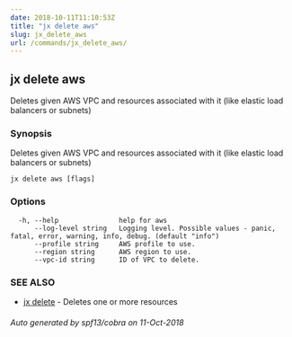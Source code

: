 ```yaml
---
date: 2018-10-11T11:10:53Z
title: "jx delete aws"
slug: jx_delete_aws
url: /commands/jx_delete_aws/
---
```

## jx delete aws

Deletes given AWS VPC and resources associated with it (like elastic load balancers or subnets)

### Synopsis

Deletes given AWS VPC and resources associated with it (like elastic load balancers or subnets)

```
jx delete aws [flags]
```

### Options

```
  -h, --help               help for aws
      --log-level string   Logging level. Possible values - panic, fatal, error, warning, info, debug. (default "info")
      --profile string     AWS profile to use.
      --region string      AWS region to use.
      --vpc-id string      ID of VPC to delete.
```

### SEE ALSO

* [jx delete](/commands/jx_delete/)	 - Deletes one or more resources

###### Auto generated by spf13/cobra on 11-Oct-2018
